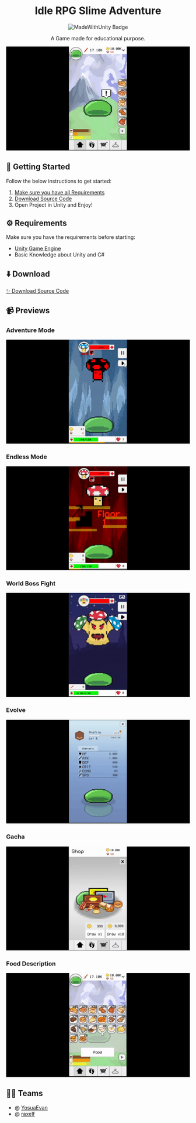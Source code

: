 <div id="header" align="center">
   <h1>
    Idle RPG Slime Adventure
  </h1>
  <img src="https://img.shields.io/badge/Made%20with-Unity-57b9d3.svg?style=for-the-badge&logo=unity" alt="MadeWithUnity Badge"/>
  
A Game made for educational purpose.
</div>

<p align="center">
  <img src="Preview/previewPet.gif"/>
</p>

## 🤔 Getting Started

Follow the below instructions to get started:

1. [Make sure you have all Requirements](#requirements)
2. [Download Source Code](#download)
3. Open Project in Unity and Enjoy!

## ⚙️ Requirements

Make sure you have the requirements before starting:

- [Unity Game Engine](https://unity3d.com)
- Basic Knowledge about Unity and C#

## ⬇️ Download

[:sparkles: Download Source Code](https://github.com/raxelf/WildWestern-Duel-Game-Prototype/archive/refs/heads/main.zip)

## 📹 Previews

<div id="previews">
   <h3>
      Adventure Mode
   </h3>
   <img src="Preview/previewAdventure.gif"/>
   <h3>
      Endless Mode
   </h3>
  <img src="Preview/previewEndless.gif"/>
  <h3>
      World Boss Fight
   </h3>
  <img src="Preview/previewWorldBoss.gif"/>
  <h3>
      Evolve
   </h3>
  <img src="Preview/previewEvolve.gif"/>
  <h3>
      Gacha
   </h3>
  <img src="Preview/previewGacha.gif"/>
   <h3>
      Food Description
   </h3>
  <img src="Preview/previewFoodDesc.gif"/>
</div>

## 🧑‍💻 Teams

- @ [YosuaEvan](https://github.com/yosuaevan/)
- @ [raxelf](https://github.com/raxelf/)
